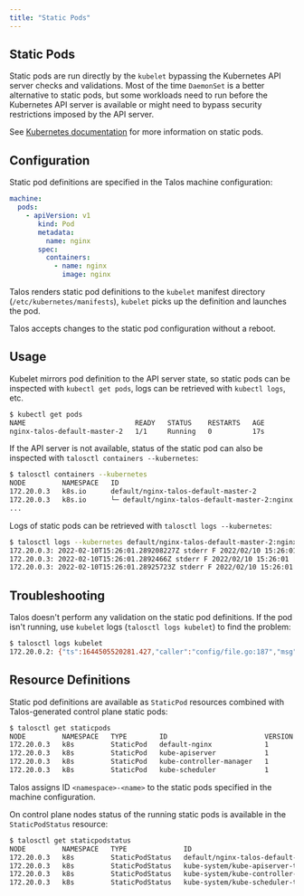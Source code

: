 ```yaml
---
title: "Static Pods"
---
```


## Static Pods

Static pods are run directly by the `kubelet` bypassing the Kubernetes API server checks and validations.
Most of the time `DaemonSet` is a better alternative to static pods, but some workloads need to run
before the Kubernetes API server is available or might need to bypass security restrictions imposed by the API server.

See [Kubernetes documentation](https://kubernetes.io/docs/tasks/configure-pod-container/static-pod/) for more information on static pods.

## Configuration

Static pod definitions are specified in the Talos machine configuration:

```yaml
machine:
  pods:
    - apiVersion: v1
       kind: Pod
       metadata:
         name: nginx
       spec:
         containers:
           - name: nginx
             image: nginx
```

Talos renders static pod definitions to the `kubelet` manifest directory (`/etc/kubernetes/manifests`), `kubelet` picks up the definition and launches the pod.

Talos accepts changes to the static pod configuration without a reboot.

## Usage

Kubelet mirrors pod definition to the API server state, so static pods can be inspected with `kubectl get pods`, logs can be retrieved with `kubectl logs`, etc.

```bash
$ kubectl get pods
NAME                           READY   STATUS    RESTARTS   AGE
nginx-talos-default-master-2   1/1     Running   0          17s
```

If the API server is not available, status of the static pod can also be inspected with `talosctl containers --kubernetes`:

```bash
$ talosctl containers --kubernetes
NODE         NAMESPACE   ID                                                                                      IMAGE                                                         PID    STATUS
172.20.0.3   k8s.io      default/nginx-talos-default-master-2                                                    k8s.gcr.io/pause:3.6                                          4886   SANDBOX_READY
172.20.0.3   k8s.io      └─ default/nginx-talos-default-master-2:nginx                                           docker.io/library/nginx:latest
...
```

Logs of static pods can be retrieved with `talosctl logs --kubernetes`:

```bash
$ talosctl logs --kubernetes default/nginx-talos-default-master-2:nginx
172.20.0.3: 2022-02-10T15:26:01.289208227Z stderr F 2022/02/10 15:26:01 [notice] 1#1: using the "epoll" event method
172.20.0.3: 2022-02-10T15:26:01.2892466Z stderr F 2022/02/10 15:26:01 [notice] 1#1: nginx/1.21.6
172.20.0.3: 2022-02-10T15:26:01.28925723Z stderr F 2022/02/10 15:26:01 [notice] 1#1: built by gcc 10.2.1 20210110 (Debian 10.2.1-6)
```

## Troubleshooting

Talos doesn't perform any validation on the static pod definitions.
If the pod isn't running, use `kubelet` logs (`talosctl logs kubelet`) to find the problem:

```bash
$ talosctl logs kubelet
172.20.0.2: {"ts":1644505520281.427,"caller":"config/file.go:187","msg":"Could not process manifest file","path":"/etc/kubernetes/manifests/talos-default-nginx-gvisor.yaml","err":"invalid pod: [spec.containers: Required value]"}
```

## Resource Definitions

Static pod definitions are available as `StaticPod` resources combined with Talos-generated control plane static pods:

```bash
$ talosctl get staticpods
NODE         NAMESPACE   TYPE        ID                        VERSION
172.20.0.3   k8s         StaticPod   default-nginx             1
172.20.0.3   k8s         StaticPod   kube-apiserver            1
172.20.0.3   k8s         StaticPod   kube-controller-manager   1
172.20.0.3   k8s         StaticPod   kube-scheduler            1
```

Talos assigns ID `<namespace>-<name>` to the static pods specified in the machine configuration.

On control plane nodes status of the running static pods is available in the `StaticPodStatus` resource:

```bash
$ talosctl get staticpodstatus
NODE         NAMESPACE   TYPE              ID                                                           VERSION   READY
172.20.0.3   k8s         StaticPodStatus   default/nginx-talos-default-master-2                         2         True
172.20.0.3   k8s         StaticPodStatus   kube-system/kube-apiserver-talos-default-master-2            2         True
172.20.0.3   k8s         StaticPodStatus   kube-system/kube-controller-manager-talos-default-master-2   3         True
172.20.0.3   k8s         StaticPodStatus   kube-system/kube-scheduler-talos-default-master-2            3         True
```
